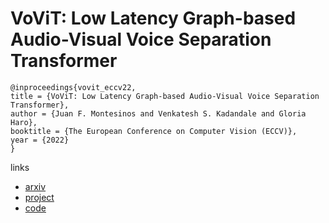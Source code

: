 # VoViT: Low Latency Graph-based Audio-Visual Voice Separation Transformer

```
@inproceedings{vovit_eccv22,
title = {VoViT: Low Latency Graph-based Audio-Visual Voice Separation Transformer},
author = {Juan F. Montesinos and Venkatesh S. Kadandale and Gloria Haro},
booktitle = {The European Conference on Computer Vision (ECCV)},
year = {2022}
}
```

links
- [arxiv](https://arxiv.org/abs/2203.04099)
- [project](https://ipcv.github.io/VoViT/)
- [code](https://github.com/JuanFMontesinos/VoViT)
